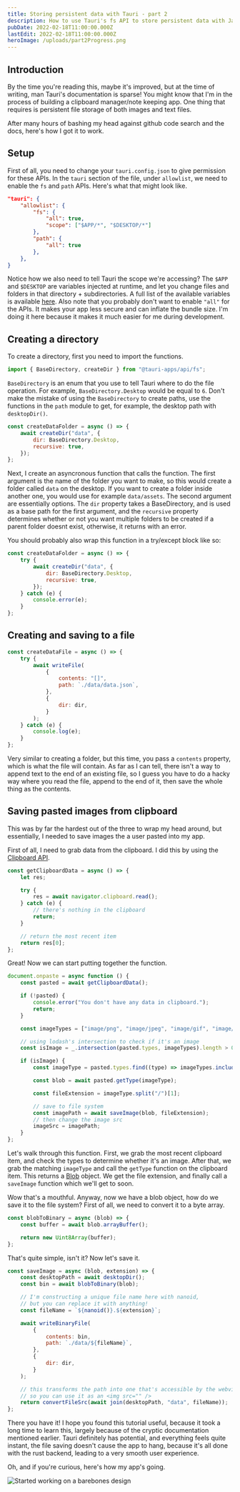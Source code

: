 ```yaml
---
title: Storing persistent data with Tauri - part 2
description: How to use Tauri's fs API to store persistent data with JavaScript.
pubDate: 2022-02-18T11:00:00.000Z
lastEdit: 2022-02-18T11:00:00.000Z
heroImage: /uploads/part2Progress.png
---
```


## Introduction

By the time you're reading this, maybe it's improved, but at the time of writing, man Tauri's documentation is sparse! You might know that I'm in the process of building a clipboard manager/note keeping app. One thing that requires is persistent file storage of both images and text files.

After many hours of bashing my head against github code search and the docs, here's how I got it to work.

## Setup

First of all, you need to change your `tauri.config.json` to give permission for these APIs. In the `tauri` section of the file, under `allowlist`, we need to enable the `fs` and `path` APIs. Here's what that might look like.

```json
"tauri": {
	"allowlist": {
		"fs": {
			"all": true,
			"scope": ["$APP/*", "$DESKTOP/*"]
		},
		"path": {
			"all": true
		},
	},
}
```

Notice how we also need to tell Tauri the scope we're accessing? The `$APP` and `$DESKTOP` are variables injected at runtime, and let you change files and folders in that directory + subdirectories. A full list of the available variables is available [here](https://tauri.studio/docs/api/js/modules/fs#security). Also note that you probably don't want to enable `"all"` for the APIs. It makes your app less secure and can inflate the bundle size. I'm doing it here because it makes it much easier for me during development.

## Creating a directory

To create a directory, first you need to import the functions.

```js
import { BaseDirectory, createDir } from "@tauri-apps/api/fs";
```

`BaseDirectory` is an enum that you use to tell Tauri where to do the file operation. For example, `BaseDirectory.Desktop` would be equal to `6`. Don't make the mistake of using the `BaseDirectory` to create paths, use the functions in the `path` module to get, for example, the desktop path with `desktopDir()`.

```js
const createDataFolder = async () => {
	await createDir("data", {
		dir: BaseDirectory.Desktop,
		recursive: true,
	});
};
```

Next, I create an asyncronous function that calls the function. The first argument is the name of the folder you want to make, so this would create a folder called `data` on the desktop. If you want to create a folder inside another one, you would use for example `data/assets`. The second argument are essentially options. The `dir` property takes a BaseDirectory, and is used as a base path for the first argument, and the `recursive` property determines whether or not you want multiple folders to be created if a parent folder doesnt exist, otherwise, it returns with an error.

You should probably also wrap this function in a try/except block like so:

```js
const createDataFolder = async () => {
	try {
		await createDir("data", {
			dir: BaseDirectory.Desktop,
			recursive: true,
		});
	} catch (e) {
		console.error(e);
	}
};
```

## Creating and saving to a file

```js
const createDataFile = async () => {
	try {
		await writeFile(
			{
				contents: "[]",
				path: `./data/data.json`,
			},
			{
				dir: dir,
			}
		);
	} catch (e) {
		console.log(e);
	}
};
```

Very similar to creating a folder, but this time, you pass a `contents` property, which is what the file will contain. As far as I can tell, there isn't a way to append text to the end of an existing file, so I guess you have to do a hacky way where you read the file, append to the end of it, then save the whole thing as the contents.

## Saving pasted images from clipboard

This was by far the hardest out of the three to wrap my head around, but essentially, I needed to save images the a user pasted into my app.

First of all, I need to grab data from the clipboard. I did this by using the [Clipboard API](https://developer.mozilla.org/en-US/docs/Web/API/Clipboard_API).

```js
const getClipboardData = async () => {
	let res;

	try {
		res = await navigator.clipboard.read();
	} catch (e) {
		// there's nothing in the clipboard
		return;
	}

	// return the most recent item
	return res[0];
};
```

Great! Now we can start putting together the function.

```js
document.onpaste = async function () {
	const pasted = await getClipboardData();

	if (!pasted) {
		console.error("You don't have any data in clipboard.");
		return;
	}

	const imageTypes = ["image/png", "image/jpeg", "image/gif", "image/webp"];

	// using lodash's intersection to check if it's an image
	const isImage = _.intersection(pasted.types, imageTypes).length > 0;

	if (isImage) {
		const imageType = pasted.types.find((type) => imageTypes.includes(type));

		const blob = await pasted.getType(imageType);

		const fileExtension = imageType.split("/")[1];

		// save to file system
		const imagePath = await saveImage(blob, fileExtension);
		// then change the image src
		imageSrc = imagePath;
	}
};
```

Let's walk through this function. First, we grab the most recent clipboard item, and check the types to determine whether it's an image. After that, we grab the matching `imageType` and call the `getType` function on the clipboard item. This returns a [Blob](https://developer.mozilla.org/en-US/docs/Web/API/Blob) object. We get the file extension, and finally call a `saveImage` function which we'll get to soon.

Wow that's a mouthful. Anyway, now we have a blob object, how do we save it to the file system? First of all, we need to convert it to a byte array.

```js
const blobToBinary = async (blob) => {
	const buffer = await blob.arrayBuffer();

	return new Uint8Array(buffer);
};
```

That's quite simple, isn't it? Now let's save it.

```js
const saveImage = async (blob, extension) => {
	const desktopPath = await desktopDir();
	const bin = await blobToBinary(blob);

	// I'm constructing a unique file name here with nanoid,
	// but you can replace it with anything!
	const fileName = `${nanoid()}.${extension}`;

	await writeBinaryFile(
		{
			contents: bin,
			path: `./data/${fileName}`,
		},
		{
			dir: dir,
		}
	);

	// this transforms the path into one that's accessible by the webview,
	// so you can use it as an <img src="" />
	return convertFileSrc(await join(desktopPath, "data", fileName));
};
```

There you have it! I hope you found this tutorial useful, because it took a long time to learn this, largely because of the cryptic documentation mentioned earlier. Tauri definitely has potential, and everything feels quite instant, the file saving doesn't cause the app to hang, because it's all done with the rust backend, leading to a very smooth user experience.

Oh, and if you're curious, here's how my app's going.

![Started working on a barebones design](/uploads/part2Progress.png)
